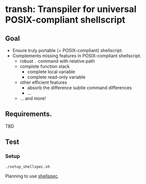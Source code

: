# transh: Transpiler for universal POSIX-compliant shellscript

## Goal

- Ensure truly portable (= POSIX-compliant) shellscript.
- Complements missing features in POSIX-compliant shellscript.
  - robust `.` command with relative path
  - complete function stack
    - complete local variable
    - complete read-only variable
  - other efficient features
    - absorb the difference subtle command differences
    - ...
  - ... and more!

## Requirements.

TBD

## Test

### Setup

```sh
./setup_shellspec.sh
```

Planning to use [shellspec](https://github.com/shellspec/shellspec).
